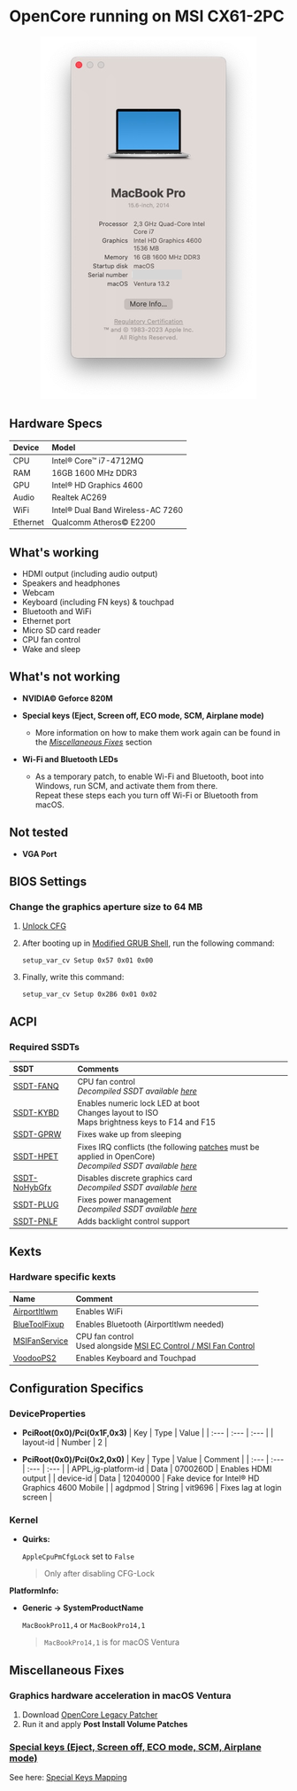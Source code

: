 # OpenCore running on MSI CX61-2PC

<p align="center">
  <img src="/images/about-this-mac.png">
</p>

## Hardware Specs

| Device | Model |
| :--- | :--- |
| CPU | Intel® Core™ i7-4712MQ |
| RAM | 16GB 1600 MHz DDR3 |
| GPU | Intel® HD Graphics 4600 |
| Audio | Realtek AC269 |
| WiFi | Intel® Dual Band Wireless-AC 7260 |
| Ethernet | Qualcomm Atheros© E2200 |

## What's working

* HDMI output (including audio output)
* Speakers and headphones
* Webcam
* Keyboard (including FN keys) & touchpad
* Bluetooth and WiFi
* Ethernet port
* Micro SD card reader
* CPU fan control
* Wake and sleep


## What's not working

* **NVIDIA© Geforce 820M**

* **Special keys (Eject, Screen off, ECO mode, SCM, Airplane mode)**
  *  More information on how to make them work again can be found in the [_Miscellaneous Fixes_](#special-keys-eject-screen-off-eco-mode-scm-airplane-mode) section

* **Wi-Fi and Bluetooth LEDs**
  * As a temporary patch, to enable Wi-Fi and Bluetooth, boot into Windows, run SCM, and activate them from there.<br>
    Repeat these steps each you turn off Wi-Fi or Bluetooth from macOS.

## Not tested

* **VGA Port**

## BIOS Settings

### Change the graphics aperture size to 64 MB

 1. [Unlock CFG](https://dortania.github.io/OpenCore-Post-Install/misc/msr-lock.html)
   
 2. After booting up in [Modified GRUB Shell](https://github.com/datasone/grub-mod-setup_var), run the following command:
    ```
    setup_var_cv Setup 0x57 0x01 0x00
    ```
    
3. Finally, write this command:
    ```
    setup_var_cv Setup 0x2B6 0x01 0x02
    ```

## ACPI

### Required SSDTs

| SSDT |  Comments |
| :--- | :--- |
| [SSDT-FANQ](https://github.com/ivansoriarab/Compiled-MSI-Fan-Control/blob/main/SSDT-FANQ.aml) | CPU fan control<br>*Decompiled SSDT available [here](https://github.com/lgs3137/MSIFanControl/blob/master/SSDT-FANQ.dsl)* |
| [SSDT-KYBD](https://github.com/ivansoriarab/OpenCore-MSI-CX61-2PC/blob/master/ACPI/Custom-SSDTs/Compiled/SSDT-FN.aml) | Enables numeric lock LED at boot<br>Changes layout to ISO<br>Maps brightness keys to F14 and F15 |
| [SSDT-GPRW](https://github.com/dortania/OpenCore-Post-Install/blob/master/extra-files/SSDT-GPRW.aml) | Fixes wake up from sleeping |
| [SSDT-HPET](https://github.com/ivansoriarab/OpenCore-MSI-CX61-2PC/blob/master/ACPI/Custom-SSDTs/Compiled/SSDT-HPET.aml) | Fixes IRQ conflicts (the following [patches](https://github.com/ivansoriarab/OpenCore-MSI-CX61-2PC/blob/master/ACPI/Custom-SSDTs/patches.plist) must be applied in OpenCore)<br> *Decompiled SSDT available [here](https://github.com/ivansoriarab/OpenCore-MSI-CX61-2PC/blob/master/ACPI/Custom-SSDTs/Decompiled/SSDT-HPET.dsl)* |
| [SSDT-NoHybGfx](https://github.com/ivansoriarab/OpenCore-MSI-CX61-2PC/blob/master/ACPI/Custom-SSDTs/Compiled/SSDT-NoHybGfx.aml) | Disables discrete graphics card<br>*Decompiled SSDT available [here](https://github.com/dortania/Getting-Started-With-ACPI/blob/master/extra-files/decompiled/SSDT-NoHybGfx.dsl.zip)* |
| [SSDT-PLUG](https://github.com/ivansoriarab/OpenCore-MSI-CX61-2PC/blob/master/ACPI/Custom-SSDTs/Compiled/SSDT-PLUG.aml) | Fixes power management<br>*Decompiled SSDT available [here](https://github.com/ivansoriarab/OpenCore-MSI-CX61-2PC/blob/master/ACPI/Custom-SSDTs/Decompiled/SSDT-PLUG.dsl)*|
| [SSDT-PNLF](https://github.com/dortania/Getting-Started-With-ACPI/blob/master/extra-files/compiled/SSDT-PNLF.aml) | Adds backlight control support 

## Kexts

### Hardware specific kexts

| Name | Comment |
| :--- | :--- |
| [Airportltlwm](https://github.com/OpenIntelWireless/itlwm/releases)| Enables WiFi |
| [BlueToolFixup](https://github.com/acidanthera/BrcmPatchRAM/releases) | Enables Bluetooth (Airportltlwm needed) |
| [MSIFanService](https://github.com/ivansoriarab/Compiled-MSI-Fan-Service/releases) | CPU fan control<br>Used alongside [MSI EC Control / MSI Fan Control](https://github.com/ivansoriarab/Compiled-MSI-Fan-Control/releases) |
| [VoodooPS2](https://github.com/acidanthera/VoodooPS2/releases) | Enables Keyboard and Touchpad |

## Configuration Specifics

### DeviceProperties

* **PciRoot(0x0)/Pci(0x1F,0x3)**
  | Key | Type | Value |
  | :--- | :--- | :--- |
  | layout-id  | Number | 2 |
  
* **PciRoot(0x0)/Pci(0x2,0x0)**
  | Key | Type | Value | Comment |
  | :--- | :--- | :--- | :--- |
  | APPL,ig-platform-id | Data | 0700260D | Enables HDMI output |
  | device-id | Data | 12040000 | Fake device for Intel® HD Graphics 4600 Mobile |
  | agdpmod | String | vit9696 | Fixes lag at login screen |
  
### Kernel
* **Quirks:**

  `AppleCpuPmCfgLock` set to `False`
    > Only after disabling CFG-Lock
  
**PlatformInfo:**
  * **Generic -> SystemProductName**
  
    `MacBookPro11,4` or `MacBookPro14,1`
    > `MacBookPro14,1` is for macOS Ventura
    
## Miscellaneous Fixes

### Graphics hardware acceleration in macOS Ventura

1. Download [OpenCore Legacy Patcher](https://github.com/dortania/OpenCore-Legacy-Patcher/releases)
2. Run it and apply **Post Install Volume Patches**

### [Special keys (Eject, Screen off, ECO mode, SCM, Airplane mode)](#special-keys)
See here: [Special Keys Mapping](Special-Keys-Mapping.md)
